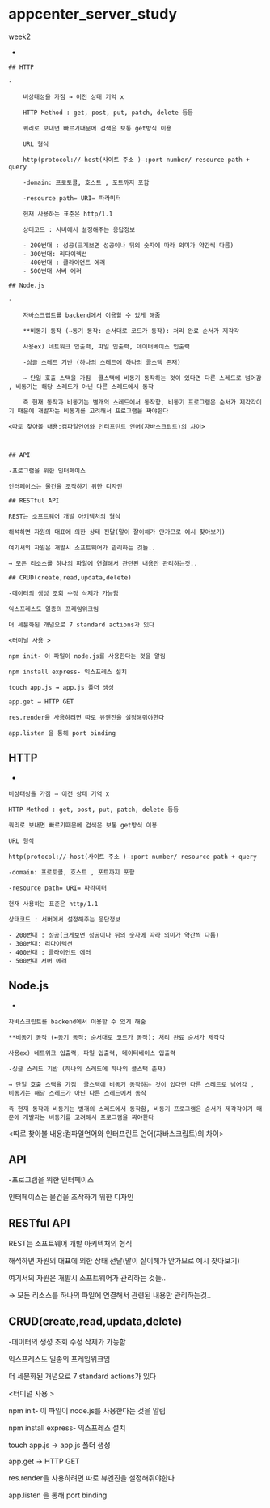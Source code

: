 # appcenter_server_study

week2

- 

    ## HTTP

    - 

        비상태성을 가짐 → 이전 상태 기억 x

        HTTP Method : get, post, put, patch, delete 등등 

        쿼리로 보내면 빠르기때문에 검색은 보통 get방식 이용

        URL 형식

        http(protocol://—host(사이트 주소 )—:port number/ resource path + query

        -domain: 프로토콜, 호스트 , 포트까지 포함

        -resource path= URI= 파라미터 

        현재 사용하는 표준은 http/1.1

        상태코드 : 서버에서 설정해주는 응답정보

        - 200번대 : 성공(크게보면 성공이나 뒤의 숫자에 따라 의미가 약간씩 다름)
        - 300번대: 리다이렉션
        - 400번대 : 클라이언트 에러
        - 500번대 서버 에러

    ## Node.js

    - 

        자바스크립트를 backend에서 이용할 수 있게 해줌

        **비동기 동작 (↔동기 동작: 순서대로 코드가 동작): 처리 완료 순서가 제각각 

        사용ex) 네트워크 입출력, 파일 입출력, 데이터베이스 입출력

        -싱글 스레드 기반 (하나의 스레드에 하나의 콜스택 존재)

        → 단일 호출 스택을 가짐  콜스택에 비동기 동작하는 것이 있다면 다른 스레드로 넘어감 , 비동기는 해당 스레드가 아닌 다른 스레드에서 동작 

        즉 현재 동작과 비동기는 별개의 스레드에서 동작함, 비동기 프로그램은 순서가 제각각이기 때문에 개발자는 비동기를 고려해서 프로그램을 짜야한다 

    <따로 찾아볼 내용:컴파일언어와 인터프린트 언어(자바스크립트)의 차이>

     

    ## API

    -프로그램을 위한 인터페이스

    인터페이스는 물건을 조작하기 위한 디자인

    ## RESTful API

    REST는 소프트웨어 개발 아키텍처의 형식

    해석하면 자원의 대표에 의한 상태 전달(말이 잘이해가 안가므로 예시 찾아보기)

    여기서의 자원은 개발시 소프트웨어가 관리하는 것들..

    → 모든 리소스를 하나의 파일에 연결해서 관련된 내용만 관리하는것..

    ## CRUD(create,read,updata,delete)

    -데이터의 생성 조회 수정 삭제가 가능함

    익스프레스도 일종의 프레임워크임

    더 세분화된 개념으로 7 standard actions가 있다

    <터미널 사용 >

    npm init- 이 파일이 node.js를 사용한다는 것을 알림

    npm install express- 익스프레스 설치

    touch app.js → app.js 폴더 생성

    app.get → HTTP GET

    res.render을 사용하려면 따로 뷰엔진을 설정해줘야한다

    app.listen 을 통해 port binding

## HTTP

- 

    비상태성을 가짐 → 이전 상태 기억 x

    HTTP Method : get, post, put, patch, delete 등등 

    쿼리로 보내면 빠르기때문에 검색은 보통 get방식 이용

    URL 형식

    http(protocol://—host(사이트 주소 )—:port number/ resource path + query

    -domain: 프로토콜, 호스트 , 포트까지 포함

    -resource path= URI= 파라미터 

    현재 사용하는 표준은 http/1.1

    상태코드 : 서버에서 설정해주는 응답정보

    - 200번대 : 성공(크게보면 성공이나 뒤의 숫자에 따라 의미가 약간씩 다름)
    - 300번대: 리다이렉션
    - 400번대 : 클라이언트 에러
    - 500번대 서버 에러

## Node.js

- 

    자바스크립트를 backend에서 이용할 수 있게 해줌

    **비동기 동작 (↔동기 동작: 순서대로 코드가 동작): 처리 완료 순서가 제각각 

    사용ex) 네트워크 입출력, 파일 입출력, 데이터베이스 입출력

    -싱글 스레드 기반 (하나의 스레드에 하나의 콜스택 존재)

    → 단일 호출 스택을 가짐  콜스택에 비동기 동작하는 것이 있다면 다른 스레드로 넘어감 , 비동기는 해당 스레드가 아닌 다른 스레드에서 동작 

    즉 현재 동작과 비동기는 별개의 스레드에서 동작함, 비동기 프로그램은 순서가 제각각이기 때문에 개발자는 비동기를 고려해서 프로그램을 짜야한다 

<따로 찾아볼 내용:컴파일언어와 인터프린트 언어(자바스크립트)의 차이>

 

## API

-프로그램을 위한 인터페이스

인터페이스는 물건을 조작하기 위한 디자인

## RESTful API

REST는 소프트웨어 개발 아키텍처의 형식

해석하면 자원의 대표에 의한 상태 전달(말이 잘이해가 안가므로 예시 찾아보기)

여기서의 자원은 개발시 소프트웨어가 관리하는 것들..

→ 모든 리소스를 하나의 파일에 연결해서 관련된 내용만 관리하는것..

## CRUD(create,read,updata,delete)

-데이터의 생성 조회 수정 삭제가 가능함

익스프레스도 일종의 프레임워크임

더 세분화된 개념으로 7 standard actions가 있다

<터미널 사용 >

npm init- 이 파일이 node.js를 사용한다는 것을 알림

npm install express- 익스프레스 설치

touch app.js → app.js 폴더 생성

app.get → HTTP GET

res.render을 사용하려면 따로 뷰엔진을 설정해줘야한다

app.listen 을 통해 port binding
 
 
 
 
 

